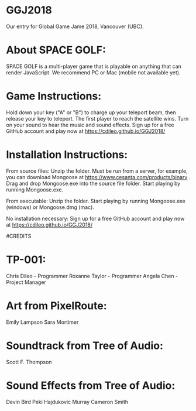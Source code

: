 # GGJ2018
Our entry for Global Game Jame 2018, Vancouver (UBC).

# About SPACE GOLF:
SPACE GOLF is a multi-player game that is playable on anything that can render JavaScript. We recommend PC or Mac (mobile not available yet). 

# Game Instructions:
Hold down your key ("A" or "B") to charge up your teleport beam, then release your key to teleport. The first player to reach the satellite wins. Turn on your sound to hear the music and sound effects. Sign up for a free GitHub account and play now at https://cdileo.github.io/GGJ2018/

# Installation Instructions:
From source files: Unzip the folder. Must be run from a server, for example, you can download Mongoose at https://www.cesanta.com/products/binary . Drag and drop Mongoose.exe into the source file folder. Start playing by running Mongoose.exe.

From executable: Unzip the folder. Start playing by running Mongoose.exe (windows) or Mongoose.dmg (mac).

No installation necessary: Sign up for a free GitHub account and play now at https://cdileo.github.io/GGJ2018/


#CREDITS

# TP-001:
Chris Dileo - Programmer
Roxanne Taylor - Programmer
Angela Chen - Project Manager

# Art from PixelRoute:
Emily Lampson
Sara Mortimer

# Soundtrack from Tree of Audio:
Scott F. Thompson

# Sound Effects from Tree of Audio:
Devin Bird
Peki Hajdukovic
Murray Cameron Smith

